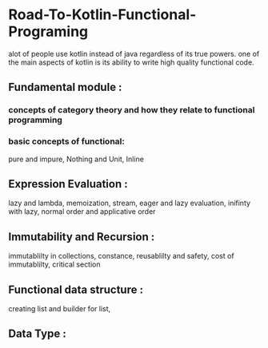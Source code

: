 # Road-To-Kotlin-Functional-Programing
alot of people use kotlin instead of java regardless of its true powers. one of the main aspects of kotlin is its ability to write high quality functional code.


## Fundamental module :
### concepts of category theory and how they relate to functional programming
### basic concepts of functional: 
pure and impure, Nothing and Unit, Inline

## Expression Evaluation :

lazy and lambda, memoization, stream, eager and lazy evaluation, inifinty with lazy, normal order and applicative order

## Immutability and Recursion :

immutablilty in collections, constance, reusablilty and safety, cost of immutablilty, critical section

## Functional data structure :

creating list and builder for list, 


## Data Type : 
